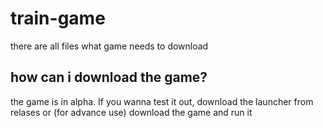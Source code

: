 # train-game
there are all files what game needs to download
## how can i download the game?
the game is in alpha. If you wanna test it out, download the launcher from relases or (for advance use) download the game and run it
